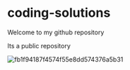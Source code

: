 # coding-solutions
<html>
  <body> Welcome to my github repository </body>
 
  Its a public repository <br> 
  
</html>

![fb1f94187f4574f55e8dd574376a5b31](https://github.com/Taran-develops/coding-solutions/assets/111736374/67a1feb1-c415-4a05-b4e4-716e2e07930f)


